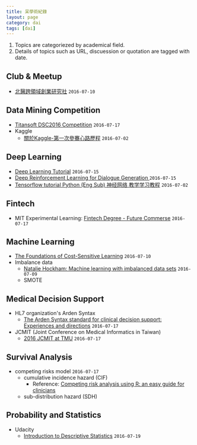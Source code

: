 ```yaml
---
title: 呆學術紀錄
layout: page
category: dai
tags: [dai]
---
```

1. Topics are categoriezed by academical field.
2. Details of topics such as URL, discuession or quotation are tagged with date.

## Club & Meetup
- [北醫跨領域創業研究社](https://www.facebook.com/TMU.InterdisciplinaryClub/posts/1426367487604014) ``2016-07-10``

## Data Mining Competition
- [Titansoft DSC2016 Competition](http://www.titansoft.com.sg/DSC2016/register.html) ``2016-07-17``
- Kaggle
    - [關於Kaggle-第一次參賽心路歷程](https://www.facebook.com/notes/kuan-chen/%E9%97%9C%E6%96%BCkaggle-%E7%AC%AC%E4%B8%80%E6%AC%A1%E5%8F%83%E8%B3%BD%E5%BF%83%E8%B7%AF%E6%AD%B7%E7%A8%8B/10154074008590944)  ``2016-07-02``

## Deep Learning
- [Deep Learning Tutorial](http://www.slideshare.net/tw_dsconf/ss-62245351) ``2016-07-15``
- [Deep Reinforcement Learning for Dialogue Generation ](http://rsarxiv.github.io/2016/07/11/Deep-Reinforcement-Learning-for-Dialogue-Generation-PaperWeekly/) ``2016-07-15``
- [Tensorflow tutorial Python (Eng Sub) 神经网络 教学学习教程](https://www.youtube.com/playlist?list=PLXO45tsB95cKI5AIlf5TxxFPzb-0zeVZ8) ``2016-07-02``

## Fintech
- MIT Experimental Learning: [Fintech Degree - Future Commerse](http://getsmarter.mit.edu/fintech-future-commerce/) ``2016-07-17``

## Machine Learning
- [The Foundations of Cost-Sensitive Learning](http://citeseer.ist.psu.edu/viewdoc/summary?doi=10.1.1.29.514) ``2016-07-10``
- Imbalance data
    - [Natalie Hockham: Machine learning with imbalanced data sets](https://www.youtube.com/watch?v=X9MZtvvQDR4) ``2016-07-09``
    - SMOTE

## Medical Decision Support
- HL7 organization's Arden Syntax
    - [The Arden Syntax standard for clinical decision support: Experiences and directions](http://www.sciencedirect.com/science/article/pii/S1532046412000226) ``2016-07-17``
- JCMIT (Joint Conference on Medical Informatics in Taiwan)
    - [2016 JCMIT at TMU](http://event.tmu.edu.tw/actnews/?Sn=1767) ``2016-07-17``

## Survival Analysis
- competing risks model ``2016-07-17``
    - cumulative incidence hazard (CIF)
        - Reference: [Competing risk analysis using R: an easy guide for clinicians](http://www.nature.com/bmt/journal/v40/n4/full/1705727a.html)
    - sub-distribution hazard (SDH)

## Probability and Statistics
- Udacity 
    - [Introduction to Descriptive Statistics](https://classroom.udacity.com/courses/ud827) ``2016-07-19``



